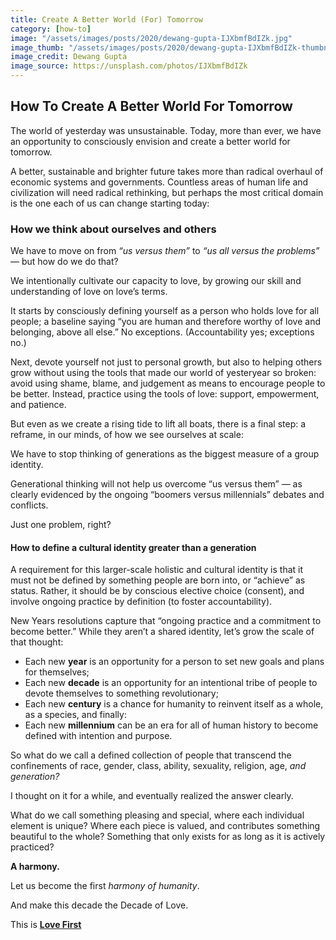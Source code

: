 ```yaml
---
title: Create A Better World (For) Tomorrow
category: [how-to]
image: "/assets/images/posts/2020/dewang-gupta-IJXbmfBdIZk.jpg"
image_thumb: "/assets/images/posts/2020/dewang-gupta-IJXbmfBdIZk-thumbnail.jpg"
image_credit: Dewang Gupta
image_source: https://unsplash.com/photos/IJXbmfBdIZk
---
```



## How To Create A Better World For Tomorrow

The world of yesterday was unsustainable. Today, more than ever, we have an opportunity to consciously envision and create a better world for tomorrow.

A better, sustainable and brighter future takes more than radical overhaul of economic systems and governments. Countless areas of human life and civilization will need radical rethinking, but perhaps the most critical domain is the one each of us can change starting today:

### How we think about ourselves and others

We have to move on from _“us versus them”_ to _“us all versus the problems”_ — but how do we do that?

We intentionally cultivate our capacity to love, by growing our skill and understanding of love on love’s terms.

It starts by consciously defining yourself as a person who holds love for all people; a baseline saying “you are human and therefore worthy of love and belonging, above all else.” No exceptions. (Accountability yes; exceptions no.)

Next, devote yourself not just to personal growth, but also to helping others grow without using the tools that made our world of yesteryear so broken: avoid using shame, blame, and judgement as means to encourage people to be better. Instead, practice using the tools of love: support, empowerment, and patience.

But even as we create a rising tide to lift all boats, there is a final step: a reframe, in our minds, of how we see ourselves at scale:

We have to stop thinking of generations as the biggest measure of a group identity.

Generational thinking will not help us overcome “us versus them” — as clearly evidenced by the ongoing “boomers versus millennials” debates and conflicts.

Just one problem, right?

#### How to define a cultural identity greater than a generation

A requirement for this larger-scale holistic and cultural identity is that it must not be defined by something people are born into, or “achieve” as status. Rather, it should be by conscious elective choice (consent), and involve ongoing practice by definition (to foster accountability).

New Years resolutions capture that “ongoing practice and a commitment to become better.” While they aren’t a shared identity, let’s grow the scale of that thought:

- Each new **year** is an opportunity for a person to set new goals and plans for themselves;
- Each new **decade** is an opportunity for an intentional tribe of people to devote themselves to something revolutionary;
- Each new **century** is a chance for humanity to reinvent itself as a whole, as a species, and finally:
- Each new **millennium** can be an era for all of human history to become defined with intention and purpose.

So what do we call a defined collection of people that transcend the confinements of race, gender, class, ability, sexuality, religion, age, _and generation?_

I thought on it for a while, and eventually realized the answer clearly.

What do we call something pleasing and special, where each individual element is unique? Where each piece is valued, and contributes something beautiful to the whole? Something that only exists for as long as it is actively practiced?

**A harmony.**

Let us become the first _harmony of humanity_.

And make this decade the Decade of Love.

This is **[Love First](https://goinglovefirst.com/what-is-love-first/)**
